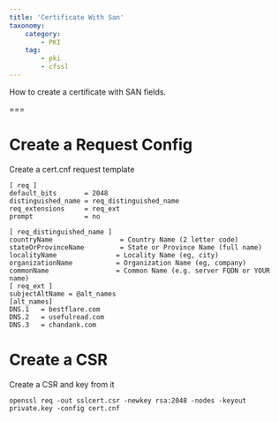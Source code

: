 ```yaml
---
title: 'Certificate With San'
taxonomy:
    category:
        - PKI
    tag:
        - pki
        - cfssl
---
```


How to create a certificate with SAN fields.

===

# Create a Request Config
Create a cert.cnf request template

```text
[ req ]
default_bits       = 2048
distinguished_name = req_distinguished_name
req_extensions     = req_ext
prompt             = no

[ req_distinguished_name ]
countryName                 = Country Name (2 letter code)
stateOrProvinceName         = State or Province Name (full name)
localityName               = Locality Name (eg, city)
organizationName           = Organization Name (eg, company)
commonName                 = Common Name (e.g. server FQDN or YOUR name)
[ req_ext ]
subjectAltName = @alt_names
[alt_names]
DNS.1   = bestflare.com
DNS.2   = usefulread.com
DNS.3   = chandank.com
```

# Create a CSR
Create a CSR and key from it


```text
openssl req -out sslcert.csr -newkey rsa:2048 -nodes -keyout private.key -config cert.cnf
```
